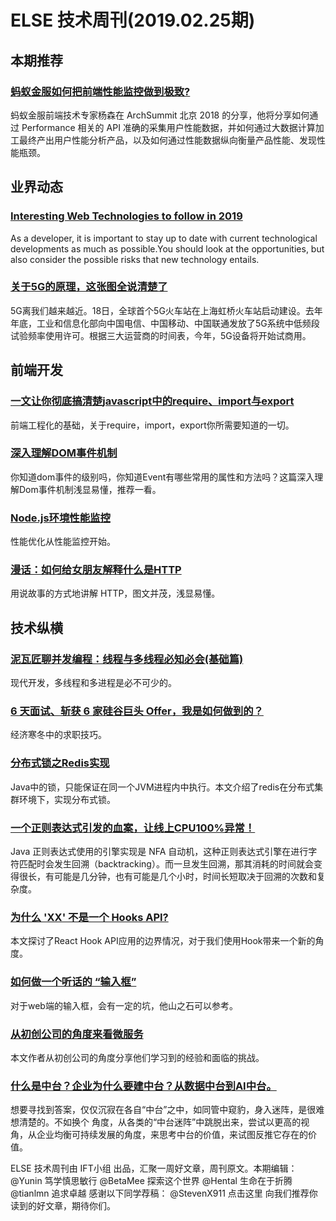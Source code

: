 # ELSE 技术周刊(2019.02.25期)

## 本期推荐

### [蚂蚁金服如何把前端性能监控做到极致?](https://mp.weixin.qq.com/s/pqFhhb5u6w7gmUutilH5xQ)

蚂蚁金服前端技术专家杨森在 ArchSummit 北京 2018 的分享，他将分享如何通过 Performance 相关的 API 准确的采集用户性能数据，并如何通过大数据计算加工最终产出用户性能分析产品，以及如何通过性能数据纵向衡量产品性能、发现性能瓶颈。

## 业界动态

### [Interesting Web Technologies to follow in 2019](https://medium.freecodecamp.org/trending-web-technologies-to-follow-in-2019-fc382b09198b)

As a developer, it is important to stay up to date with current technological developments as much as possible.You should look at the opportunities, but also consider the possible risks that new technology entails. 

### [关于5G的原理，这张图全说清楚了](https://mp.weixin.qq.com/s/cQmxm-Azrmdpw4dICHvK6A)

5G离我们越来越近。18日，全球首个5G火车站在上海虹桥火车站启动建设。去年年底，工业和信息化部向中国电信、中国移动、中国联通发放了5G系统中低频段试验频率使用许可。根据三大运营商的时间表，今年，5G设备将开始试商用。

## 前端开发

### [一文让你彻底搞清楚javascript中的require、import与export](https://www.jb51.net/article/124442.htm)

前端工程化的基础，关于require，import，export你所需要知道的一切。

### [深入理解DOM事件机制](https://juejin.im/post/5c71e80d51882562547bb0ce)

你知道dom事件的级别吗，你知道Event有哪些常用的属性和方法吗？这篇深入理解Dom事件机制浅显易懂，推荐一看。

### [Node.js环境性能监控](https://juejin.im/post/5c71324b6fb9a049d37fbb7c)

性能优化从性能监控开始。

### [漫话：如何给女朋友解释什么是HTTP](https://mp.weixin.qq.com/s/T2IErLDxbWP1a-VbRkZZHg)

用说故事的方式地讲解 HTTP，图文并茂，浅显易懂。

## 技术纵横

### [泥瓦匠聊并发编程：线程与多线程必知必会(基础篇)](https://zhuanlan.zhihu.com/p/33616143)

现代开发，多线程和多进程是必不可少的。

### [6 天面试、斩获 6 家硅谷巨头 Offer，我是如何做到的？](https://www.infoq.cn/article/gkUZZ_qQ6gCuoqpSAcw3)

经济寒冬中的求职技巧。

### [分布式锁之Redis实现](https://juejin.im/post/5c6e25aaf265da2dc538b4f9)

Java中的锁，只能保证在同一个JVM进程内中执行。本文介绍了redis在分布式集群环境下，实现分布式锁。

### [一个正则表达式引发的血案，让线上CPU100%异常！](https://blog.csdn.net/QcloudCommunity/article/details/80731981)

Java 正则表达式使用的引擎实现是 NFA 自动机，这种正则表达式引擎在进行字符匹配时会发生回溯（backtracking）。而一旦发生回溯，那其消耗的时间就会变得很长，有可能是几分钟，也有可能是几个小时，时间长短取决于回溯的次数和复杂度。

### [为什么 'XX' 不是一个 Hooks API?](https://mp.weixin.qq.com/s/vI_rQk8Wm7Hb01OKVthNdQ)

本文探讨了React Hook API应用的边界情况，对于我们使用Hook带来一个新的角度。

### [如何做一个听话的 “输入框”](https://mp.weixin.qq.com/s/sqELdioXlhnAJ-sHrqEuPw)

对于web端的输入框，会有一定的坑，他山之石可以参考。

### [从初创公司的角度来看微服务](https://mp.weixin.qq.com/s/yPspZ2Et3LSZ-xlEjKYdcA)

本文作者从初创公司的角度分享他们学习到的经验和面临的挑战。

### [什么是中台？企业为什么要建中台？从数据中台到AI中台。](https://mp.weixin.qq.com/s/cwtaHltF53yzV7zjZAah8g)

想要寻找到答案，仅仅沉寂在各自“中台”之中，如同管中窥豹，身入迷阵，是很难想清楚的。不如换个 ⾓度，从各类的“中台迷阵”中跳脱出来，尝试以更高的视角，从企业均衡可持续发展的角度，来思考中台的价值，来试图反推它存在的价值。

ELSE 技术周刊由 IFT小组 出品，汇聚一周好文章，周刊原文。本期编辑：
@Yunin 笃学慎思敏行
@BetaMee 探索这个世界
@Hental 生命在于折腾
@tianlmn 追求卓越
感谢以下同学荐稿：
@StevenX911
点击这里 向我们推荐你读到的好文章，期待你们。
